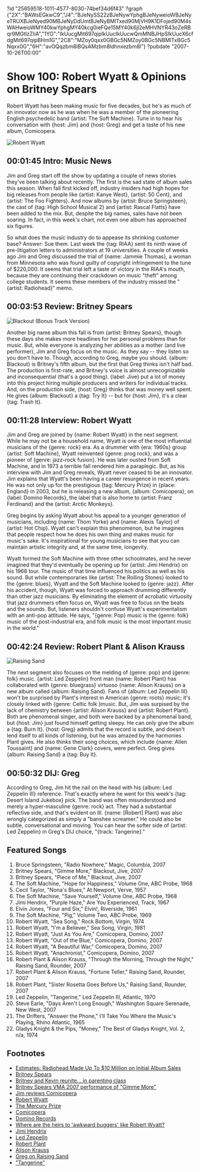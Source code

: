 ?id "25659518-1011-4577-8030-74bef34d6f43"
?graph {"2X":"BAWsEGkwC9","J4":"BJeNySS22zBJeNywYphgBJeNyweioWBJeNyeTRUXBJeNyed90MBJeNyDdUmtBJeNyBMlTxed90MjVH9K1DFojed90M4sWAHweioWMY40kwYphgMY40kcg0ieFQe15MY40k6jl2eMHVNYR43oZeRBqr9MGtlzZIiA","1YO":"IkUucgMit697qipIkUucIkUucwQmMNBJHpSIkUucX6cfdgMit697qipBHm1G","2C8":"MZoy0qxx0GBGc5NMZoy0BGc5NBMlTxBGc5Nqxx0G","6H":"avOQqzbm8lBQsAMzbm8ldhnxezbm8l"}
?pubdate "2007-10-26T00:00"
# Show 100: Robert Wyatt & Opinions on Britney Spears
Robert Wyatt has been making music for five decades, but he's as much of an innovator now as he was when he was a member of the pioneering English psychedelic band {artist: The Soft Machine}. Tune in to hear his conversation with {host: Jim} and {host: Greg} and get a taste of his new album, Comicopera.

![Robert Wyatt](http://www.strongcomet.com/wyatt/wp-content/uploads/2015/01/Robertwyatt-Q.jpg)

## 00:01:45 Intro: Music News
Jim and Greg start off the show by updating a couple of news stories they've been talking about recently. The first is the sad state of album sales this season. When fall first kicked off, industry insiders had high hopes for big releases from people like {artist: Kanye West}, {artist: 50 Cent}, and {artist: The Foo Fighters}. And now albums by {artist: Bruce Springsteen}, the cast of {tag: High School Musical 2} and {artist: Rascal Flatts} have been added to the mix. But, despite the big names, sales have not been soaring. In fact, in this week's chart, not even one album has approached six figures.

So what does the music industry do to appease its shrinking customer base? Answer: Sue them. Last week the {tag: RIAA} sent its ninth wave of pre-litigation letters to administrators at 19 universities. A couple of weeks ago Jim and Greg discussed the trial of {name: Jammie Thomas}, a woman from Minnesota who was found guilty of copyright infringement to the tune of $220,000. It seems that trial left a taste of victory in the RIAA's mouth, because they are continuing their crackdown on music "theft" among college students. It seems these members of the industry missed the "{artist: Radiohead}" memo.

## 00:03:53 Review: Britney Spears
![Blackout (Bonus Track Version)](https://static.soundopinions.org/assets/100/6H0.jpg)

Another big name album this fall is from {artist: Britney Spears}, though these days she makes more headlines for her personal problems than for music. But, while everyone is analyzing her abilities as a mother (and live performer),  Jim and Greg focus on the music. As they say -- they listen so you don't have to. Though, according to Greg, maybe you should. {album: Blackout} is Britney's fifth album, but the first that Greg thinks isn't half bad. The production is first-rate, and Britney's voice is almost unrecognizable and inconsequential (that's a good thing). {label: Jive} put a lot of money into this project hiring multiple producers and writers for individual tracks. And, on the production side, {host: Greg} thinks that was money well spent. He gives {album: Blackout} a {tag: Try It} -- but for {host: Jim}, it's a clear {tag: Trash It}.

## 00:11:28 Interview: Robert Wyatt
Jim and Greg are joined by {name: Robert Wyatt} in the next segment. While he may not be a household name, Wyatt is one of the most influential musicians of the {genre: rock} era. As a drummer with {era: 1960s} group {artist: Soft Machine}, Wyatt reinvented {genre: prog rock}, and was a pioneer of {genre: jazz-rock fusion}. He was later ousted from Soft Machine, and in 1973 a terrible fall rendered him a paraplegic. But, as his interview with Jim and Greg reveals, Wyatt never ceased to be an innovator. Jim explains that Wyatt's been having a career resurgence in recent years. He was not only up for the prestigious {tag: Mercury Prize} in {place: England} in 2003, but he is releasing a new album, {album: Comicopera}, on {label: Domino Records}, the label that is also home to {artist: Franz Ferdinand} and the {artist: Arctic Monkeys}.

Greg begins by asking Wyatt about his appeal to a younger generation of musicians, including {name: Thom Yorke} and {name: Alexis Taylor} of {artist: Hot Chip}. Wyatt can't explain this phenomenon, but he imagines that people respect how he does his own thing and makes music for music's sake. It's inspirational for young musicians to see that you can maintain artistic integrity and, at the same time, longevity.

Wyatt formed the Soft Machine with three other schoolmates, and he never imagined that they'd eventually be opening up for {artist: Jimi Hendrix} on his 1968 tour. The music of that time influenced his politics as well as his sound. But while contemporaries like {artist: The Rolling Stones} looked to the {genre: blues}, Wyatt and the Soft Machine looked to {genre: jazz}. After his accident, though, Wyatt was forced to approach drumming differently than other jazz musicians. By eliminating the element of acrobatic virtuosity that jazz drummers often focus on, Wyatt was free to focus on the beats and the sounds. But, listeners shouldn't confuse Wyatt's experimentalism with an anti-pop attitude. He says, "{genre: Pop} music is the {genre: folk} music of the post-industrial era, and folk music is the most important music in the world."

## 00:42:24 Review: Robert Plant & Alison Krauss
![Raising Sand](https://static.soundopinions.org/assets/100/1YO0.jpg)

The next segment also focuses on the melding of {genre: pop} and {genre: folk} music. {artist: Led Zeppelin} front man {name: Robert Plant} has collaborated with {genre: bluegrass} virtuoso {name: Alison Krauss} on a new album called {album: Raising Sand}. Fans of {album: Led Zeppelin III} won't be surprised by Plant's interest in American {genre: roots} music; it's closely linked with {genre: Celtic folk }music. But, Jim was surpised by the lack of chemistry between {artist: Alison Krauss} and {artist: Robert Plant}. Both are phenomenal singer, and both were backed by a phenomenal band, but {host: Jim} just found himself getting sleepy. He can only give the album a {tag: Burn It}. {host: Greg} admits that the record is subtle, and doesn't lend itself to all kinds of listening, but he was amazed by the harmonies Plant gives. He also thinks their song choices, which include {name: Allen Toussaint} and {name: Gene Clark} covers, were perfect. Greg gives {album: Raising Sand} a {tag: Buy It}.

## 00:50:32 DIJ: Greg
According to Greg, Jim hit the nail on the head with his {album: Led Zeppelin III} reference. That's exactly where he went for this week's {tag: Desert Island Jukebox} pick. The band was often misunderstood and merely a hyper-masculine {genre: rock} act. They had a substantial reflective side, and that's evident on III. {name: [Robert] Plant} was also wrongly categorized as simply a "banshee screamer." He could also be subtle, conversational and moving. You can hear the softer side of {artist: Led Zeppelin} in Greg's DIJ choice, "{track: Tangerine}."

## Featured Songs
1. Bruce Springsteen, "Radio Nowhere," Magic, Columbia, 2007
2. Britney Spears, "Gimme More," Blackout, Jive, 2007
3. Britney Spears, "Piece of Me," Blackout, Jive, 2007
4. The Soft Machine, "Hope for Happiness," Volume One, ABC Probe, 1968
5. Cecil Taylor, "Nona's Blues," At Newport, Verve, 1957
6. The Soft Machine, "Save Yourself," Volume One, ABC Probe, 1968
7. Jimi Hendrix, "Purple Haze," Are You Experienced, Track, 1967
8. Elvin Jones, "Four and Six," Elvin!, Riverside, 1961
9. The Soft Machine, "Pig," Volume Two, ABC Probe, 1969
10. Robert Wyatt, "Sea Song," Rock Bottom, Virgin, 1974
11. Robert Wyatt, "I'm a Believer," Sea Song, Virgin, 1981
12. Robert Wyatt, "Just As You Are," Comicopera, Domino, 2007
13. Robert Wyatt, "Out of the Blue," Comicopera, Domino, 2007
14. Robert Wyatt, "A Beautiful War," Comicopera, Domino, 2007
15. Robert Wyatt, "Anachronist," Comicopera, Domino, 2007
16. Robert Plant & Alison Krauss, "Through the Morning, Through the Night," Raising Sand, Rounder, 2007
17. Robert Plant & Alison Krauss, "Fortune Teller," Raising Sand, Rounder, 2007
18. Robert Plant, "Sister Rosetta Goes Before Us," Raising Sand, Rounder, 2007
19. Led Zeppelin, "Tangerine," Led Zeppelin III, Atlantic, 1970
20. Steve Earle, "Days Aren't Long Enough," Washington Square Serenade, New West, 2007
21. The Drifters, "Answer the Phone," I'll Take You Where the Music's Playing, Rhino Atlantic, 1965
22. Gladys Knight & the Pips, "Money," The Best of Gladys Knight, Vol. 2, n/a, 1974

## Footnotes
- [Estimates: Radiohead Made Up To $10 Million on Initial Album Sales](http://blog.wired.com/music/2007/10/estimates-radio.html)
- [Britney Spears](http://www.britneyspears.com/)
- [Britney and Kevin reunite... in parenting class](http://www.msnbc.msn.com/id/21475225/)
- [Britney Spears VMA 2007 performance of "Gimme More"](http://www.youtube.com/watch?v=ZlrJ02yNxNo)
- [Jim reviews Cornicopera](http://www.jimdero.com/News2007/Wyatt.htm)
- [Robert Wyatt](http://www.allmusic.com/cg/amg.dll?p=amg&sql=11:3ifixqr5ldfe)
- [The Mercury Prize](http://www.nationwidemercurys.com/)
- [Comicopera](http://www.metacritic.com/music/artists/wyattrobert/comicopera?q=comicopera)
- [Domino Records](http://www.dominorecordco.com/)
- [Where are the heirs to 'awkward buggers' like Robert Wyatt?](http://blogs.guardian.co.uk/music/2007/10/where_are_the_heirs_to_awkward.html)
- [Jimi Hendrix](http://www.jimihendrix.com/)
- [Led Zeppelin](http://www.ledzeppelin.com/)
- [Robert Plant](http://www.robertplant.com/)
- [Alison Krauss](http://www.robertplant.com/)
- [Greg on Raising Sand](http://leisureblogs.chicagotribune.com/turn_it_up/2007/10/odd-couple-robe.html)
- ["Tangerine"](http://www.songfacts.com/detail.php?id=323)
